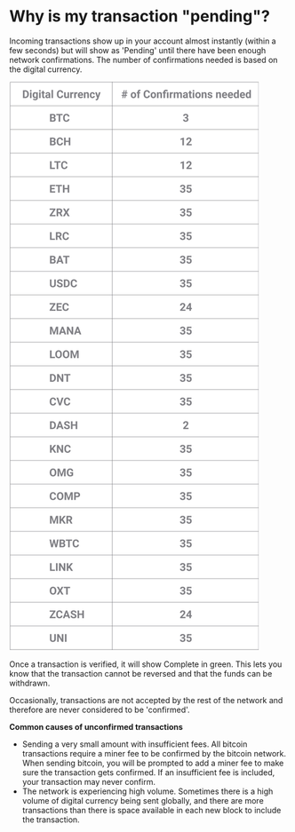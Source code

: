 # Why is my transaction "pending"?

Incoming transactions show up in your account almost instantly (within a few seconds) but will show as 'Pending' until there have been enough network confirmations. The number of confirmations needed is based on the digital currency.

![](../images/network_confirmations-p.png)

Once a transaction is verified, it will show Complete in green. This lets you know that the transaction cannot be reversed and that the funds can be withdrawn.

Occasionally, transactions are not accepted by the rest of the network and therefore are never considered to be 'confirmed'.

**Common causes of unconfirmed transactions**

- Sending a very small amount with insufficient fees. All bitcoin transactions require a miner fee to be confirmed by the bitcoin network. When sending bitcoin, you will be prompted to add a miner fee to make sure the transaction gets confirmed. If an insufficient fee is included, your transaction may never confirm.
- The network is experiencing high volume. Sometimes there is a high volume of digital currency being sent globally, and there are more transactions than there is space available in each new block to include the transaction.

